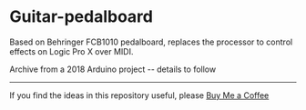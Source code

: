 # Guitar-pedalboard
Based on Behringer FCB1010 pedalboard, replaces the processor to control effects on Logic Pro X over MIDI. 

Archive from a 2018 Arduino project 
-- details to follow 



---
If you find the ideas in this repository useful, please [Buy Me a Coffee](https://buymeacoffee.com/andysymons)

